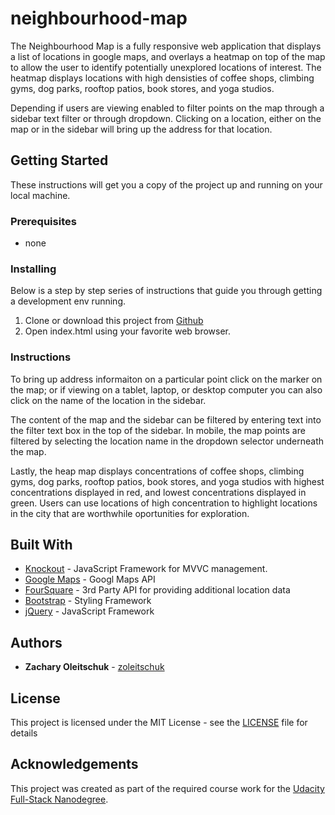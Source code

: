# neighbourhood-map

The Neighbourhood Map is a fully responsive web application that displays a list of locations in google maps, and overlays a heatmap on top of the map to allow the user to identify potentially unexplored locations of interest. The heatmap displays locations with high densisties of coffee shops, climbing gyms, dog parks, rooftop patios, book stores, and yoga studios.

Depending if users are viewing enabled to filter points on the map through a sidebar text filter or through dropdown. Clicking on a location, either on the map or in the sidebar will bring up the address for that location.

## Getting Started

These instructions will get you a copy of the project up and running on your local machine.

### Prerequisites

* none

### Installing

Below is a step by step series of instructions that guide you through getting a development env running.

1. Clone or download this project from [Github](https://github.com/zoleitschuk/neighbourhood-map)
2. Open index.html using your favorite web browser.

### Instructions

To bring up address informaiton on a particular point click on the marker on the map; or if viewing on a tablet, laptop, or desktop computer you can also click on the name of the location in the sidebar.

The content of the map and the sidebar can be filtered by entering text into the filter text box in the top of the sidebar. In mobile, the map points are filtered by selecting the location name in the dropdown selector underneath the map.

Lastly, the heap map displays concentrations of coffee shops, climbing gyms, dog parks, rooftop patios, book stores, and yoga studios with highest concentrations displayed in red, and lowest concentrations displayed in green. Users can use locations of high concentration to highlight locations in the city that are worthwhile oportunities for exploration.

## Built With

* [Knockout](https://knockoutjs.com/) - JavaScript Framework for MVVC management.
* [Google Maps](https://developers.google.com/maps/documentation/) - Googl Maps API
* [FourSquare](https://developer.foursquare.com/docs/api) - 3rd Party API for providing additional location data
* [Bootstrap](https://getbootstrap.com/docs/4.0/getting-started/introduction/) - Styling Framework
* [jQuery](http://api.jquery.com/jQuery/) - JavaScript Framework

## Authors

* **Zachary Oleitschuk** - [zoleitschuk](https://github.com/zoleitschuk/)

## License

This project is licensed under the MIT License - see the [LICENSE](LICENSE) file for details

## Acknowledgements

This project was created as part of the required course work for the [Udacity Full-Stack Nanodegree](https://www.udacity.com/course/full-stack-web-developer-nanodegree--nd004).